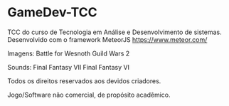 # GameDev-TCC

TCC do curso de Tecnologia em Análise e Desenvolvimento de sistemas.
Desenvolvido com o framework MeteorJS
https://www.meteor.com/


Imagens: 
Battle for Wesnoth
Guild Wars 2

Sounds:
Final Fantasy VII
Final Fantasy VI

Todos os direitos reservados aos devidos criadores.

Jogo/Software não comercial, de propósito acadêmico.
